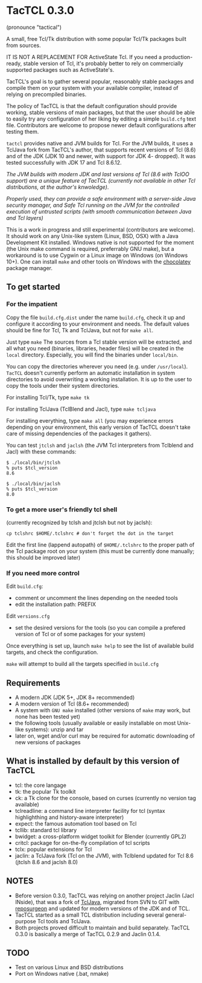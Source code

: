 # TacTCL 0.3.0
(pronounce "tactical")

A small, free Tcl/Tk distribution with some popular Tcl/Tk packages built from sources.

IT IS NOT A REPLACEMENT FOR ActiveState Tcl.
If you need a production-ready, stable version of Tcl, it's probably better to rely on commercially supported packages such as ActiveState's.

TacTCL's goal is to gather several popular, reasonably stable packages and compile them on your system with your available compiler, instead of relying on precompiled binaries.

The policy of TacTCL is that the default configuration should provide working, stable versions of main packages, but that the user should be able to easily try any configuration of her liking by editing a simple `build.cfg` text file. Contributors are welcome to propose newer default configurations after testing them. 

`tactcl` provides native and JVM builds for Tcl. For the JVM builds, it uses a TclJava fork from TacTCL's author, that supports recent versions of Tcl (8.6) and of the JDK (JDK 10 and newer, with support for JDK 4- dropped). It was tested successfully with JDK 17 and Tcl 8.6.12.

*The JVM builds with modern JDK and last versions of Tcl (8.6 with TclOO support) are a unique feature of TacTCL (currently not available in other Tcl distributions, at the author's knwoledge)*.

*Properly used, they can provide a safe environment with a server-side Java security manager, and Safe Tcl running on the JVM for the controlled execution of untrusted scripts (with smooth communication between Java and Tcl layers)*

This is a work in progress and still experimental (contributors are welcome).
It should work on any Unix-like system (Linux, BSD, OSX) with a Java Development Kit installed.
Windows native is not supported for the moment (the Unix make command is required, preferrably GNU make), but a workaround is to use Cygwin or a Linux image on Windows (on Windows 10+). One can install `make` and other tools on Windows with the [chocolatey](https://chocolatey.org) package manager. 

## To get started

### For the impatient

Copy the file `build.cfg.dist` under the name `build.cfg`, check it up and configure it according to your environment and needs.
The default values should be fine for Tcl, Tk and TclJava, but not for `make all`.

Just type `make`
The sources from a Tcl stable version will be extracted, and all what you need (binaries, libraries, header files) will be created in the `local` directory.
Especially, you will find the binaries under `local/bin`.

You can copy the directories wherever you need (e.g. under `/usr/local`).
`TacTCL` doesn't currently perform an automatic installation in system directories to avoid overwriting a working installation.
It is up to the user to copy the tools under their system directories.

For installing Tcl/Tk, type `make tk`

For installing TclJava (TclBlend and Jacl), type `make tcljava`

For installing everything, type `make all` (you may experience errors depending on your environment, this early version of TacTCL doesn't take care of missing dependencies of the packages it gathers).

You can test `jtclsh` and `jaclsh` (the JVM Tcl interpreters from Tclblend and Jacl) with these commands:

```
$ ./local/bin/jtclsh 
% puts $tcl_version
8.6
```

```
$ ./local/bin/jaclsh 
% puts $tcl_version
8.0
```

### To get a more user's friendly tcl shell
(currently recognized by tclsh and jtclsh but not by jaclsh):

`cp tclshrc $HOME/.tclshrc # don't forget the dot in the target`

Edit the first line (lappend autopath) of `$HOME/.tclshrc` to the proper path of the Tcl package root on your system
(this must be currently done manually; this should be improved later)

### If you need more control

Edit `build.cfg`:
  - comment or uncomment the lines depending on the needed tools
  - edit the installation path: PREFIX

Edit `versions.cfg`
  - set the desired versions for the tools (so you can compile a prefered version of Tcl or of some packages for your system)

Once everything is set up, launch `make help` to see the list of available build targets, and check the configuration.

`make` will attempt to build all the targets specified in `build.cfg`

## Requirements
  - A modern JDK (JDK 5+, JDK 8+ recommended)
  - A modern version of Tcl (8.6+ recommended)
  - A system with `GNU make` installed (other versions of `make` may work, but none has been tested yet)
  - the following tools (usually available or easily installable on most Unix-like systems): unzip and tar
  - later on, wget and/or curl may be required for automatic downloading of new versions of packages

## What is installed by default by this version of TacTCL

  - tcl: the core langage
  - tk: the popular Tk toolkit
  - ck: a Tk clone for the console, based on curses (currently no version tag available)
  - tclreadline: a command line interpreter facility for tcl (syntax highlighthing and history-aware interpreter)
  - expect: the famous automation tool based on Tcl
  - tcllib: standard tcl library
  - bwidget: a cross-platform widget toolkit for Blender (currently GPL2)
  - critcl: package for on-the-fly compilation of tcl scripts
  - tclx: popular extensions for Tcl
  - jaclin: a TclJava fork (Tcl on the JVM), with Tclblend updated for Tcl 8.6 (jtclsh 8.6 and jaclsh 8.0)

## NOTES

  - Before version 0.3.0, TacTCL was relying on another project Jaclin (Jacl INside), that
    was a fork of [TclJava](https://sourceforge.net/projects/tcljava/files/), migrated from
    SVN to GIT with [reposurgeon](https://gitlab.com/esr/reposurgeon) and updated for modern
    versions of the JDK and of TCL. 
  - TacTCL started as a small TCL distribution including several general-purpose Tcl tools
    and TclJava.
  - Both projects proved difficult to maintain and build separately. TacTCL 0.3.0 is basically
    a merge of TacTCL 0.2.9 and Jaclin 0.1.4.

## TODO
  - Test on various Linux and BSD distributions
  - Port on Windows native (.bat, nmake)
